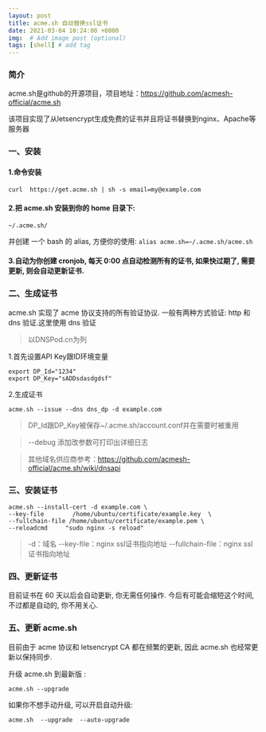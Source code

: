 ```yaml
---
layout: post
title: acme.sh 自动替换ssl证书
date: 2021-03-04 10:24:00 +0800
img:  # Add image post (optional)
tags: [shell] # add tag
---
```




### 简介

acme.sh是github的开源项目，项目地址：https://github.com/acmesh-official/acme.sh

该项目实现了从letsencrypt生成免费的证书并且将证书替换到nginx、Apache等服务器

### 一、安装

#### 1.命令安装
```shell
curl  https://get.acme.sh | sh -s email=my@example.com
```
#### 2.把 acme.sh 安装到你的 home 目录下:

```shell
~/.acme.sh/
```
并创建 一个 bash 的 alias, 方便你的使用: ``` alias acme.sh=~/.acme.sh/acme.sh ```

#### 3.自动为你创建 cronjob, 每天 0:00 点自动检测所有的证书, 如果快过期了, 需要更新, 则会自动更新证书.

### 二、生成证书
acme.sh 实现了 acme 协议支持的所有验证协议. 一般有两种方式验证: http 和 dns 验证.这里使用 dns 验证

> 以DNSPod.cn为列

1.首先设置API Key跟ID环境变量

```shell
export DP_Id="1234"
export DP_Key="sADDsdasdgdsf"
```

2.生成证书
```shell
acme.sh --issue --dns dns_dp -d example.com
```

> DP_Id跟DP_Key被保存~/.acme.sh/account.conf并在需要时被重用

> --debug 添加改参数可打印出详细日志

> 其他域名供应商参考：https://github.com/acmesh-official/acme.sh/wiki/dnsapi

### 三、安装证书
```shell
acme.sh --install-cert -d example.com \
--key-file        /home/ubuntu/certificate/example.key  \
--fullchain-file /home/ubuntu/certificate/example.pem \
--reloadcmd     "sudo nginx -s reload"
```
> -d：域名 --key-file：nginx ssl证书指向地址 --fullchain-file：nginx ssl证书指向地址

### 四、更新证书
目前证书在 60 天以后会自动更新, 你无需任何操作. 今后有可能会缩短这个时间, 不过都是自动的, 你不用关心.

### 五、更新 acme.sh
目前由于 acme 协议和 letsencrypt CA 都在频繁的更新, 因此 acme.sh 也经常更新以保持同步.

升级 acme.sh 到最新版 :

```shell
acme.sh --upgrade
```
如果你不想手动升级, 可以开启自动升级:

```shell
acme.sh  --upgrade  --auto-upgrade
```
